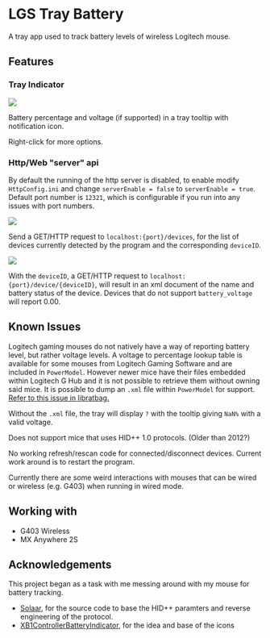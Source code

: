 # LGS Tray Battery
A tray app used to track battery levels of wireless Logitech mouse.

## Features
### Tray Indicator
![](https://i.imgur.com/g5e3jsz.png)

Battery percentage and voltage (if supported) in a tray tooltip with notification icon.

Right-click for more options.

### Http/Web "server" api
By default the running of the http server is disabled, to enable modify `HttpConfig.ini` and change `serverEnable = false` to `serverEnable = true`. Default port number is `12321`, which is configurable if you run into any issues with port numbers. 

![](https://i.imgur.com/IH4YKHl.png)

Send a GET/HTTP request to `localhost:{port}/devices`, for the list of devices currently detected by the program and the corresponding `deviceID`.

![](https://i.imgur.com/hFIlh0o.png)

With the `deviceID`, a GET/HTTP request to `localhost:{port}/device/{deviceID}`, will result in an xml document of the name and battery status of the device. Devices that do not support `battery_voltage` will report 0.00.

## Known Issues
Logitech gaming mouses do not natively have a way of reporting battery level, but rather voltage levels. A voltage to percentage lookup table is available for some mouses from Logitech Gaming Software and are included in `PowerModel`. However newer mice have their files embedded within Logitech G Hub and it is not possible to retrieve them without owning said mice. It is possible to dump an `.xml` file within `PowerModel` for support. [Refer to this issue in libratbag.](https://github.com/libratbag/piper/issues/222#issuecomment-487557251)

Without the `.xml` file, the tray will display `?` with the tooltip giving `NaN%` with a valid voltage.

Does not support mice that uses HID++ 1.0 protocols. (Older than 2012?)

No working refresh/rescan code for connected/disconnect devices. Current work around is to restart the program.

Currently there are some weird interactions with mouses that can be wired or wireless (e.g. G403) when running in wired mode.

## Working with
- G403 Wireless
- MX Anywhere 2S

## Acknowledgements
This project began as a task with me messing around with my mouse for battery tracking.

- [Solaar](https://github.com/pwr-Solaar/Solaar), for the source code to base the HID++ paramters and reverse engineering of the protocol.
- [XB1ControllerBatteryIndicator](https://github.com/NiyaShy/XB1ControllerBatteryIndicator), for the idea and base of the icons